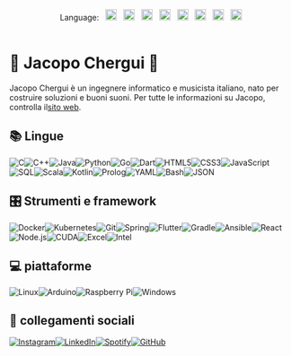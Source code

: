<div align="center">
    Language:
    &nbsp;
    <a title="English" href="/README.md"><kbd><img width="20px" src="https://flagicons.lipis.dev/flags/4x3/gb.svg"></kbd></a>
    &nbsp;
    <a title="Italian" href="/docs/README.it.md"><kbd><img width="20px" src="https://flagicons.lipis.dev/flags/4x3/it.svg"></kbd></a> 
    &nbsp;
    <a title="French" href="/docs/README.fr.md"><kbd><img width="20px" src="https://flagicons.lipis.dev/flags/4x3/fr.svg"></kbd></a> 
    &nbsp;
    <a title="Spanish" href="/docs/README.es.md"><kbd><img width="20px" src="https://flagicons.lipis.dev/flags/4x3/es.svg"></kbd></a> 
    &nbsp;
    <a title="German" href="/docs/README.de.md"><kbd><img width="20px" src="https://flagicons.lipis.dev/flags/4x3/de.svg"></kbd></a> 
    &nbsp;
    <a title="Japanese" href="/docs/README.ja.md"><kbd><img width="20px" src="https://flagicons.lipis.dev/flags/4x3/jp.svg"></kbd></a> 
    &nbsp;
    <a title="Chinese" href="/docs/README.zh-CN.md"><kbd><img width="20px" src="https://flagicons.lipis.dev/flags/4x3/cn.svg"></kbd></a> 
    &nbsp;
    <a title="Russian" href="/docs/README.ru.md"><kbd><img width="20px" src="https://flagicons.lipis.dev/flags/4x3/ru.svg"></kbd></a>
    <br/>
    <br/>
</div>

# 🐒 Jacopo Chergui 🎸

Jacopo Chergui è un ingegnere informatico e musicista italiano, nato per costruire soluzioni e buoni suoni.
Per tutte le informazioni su Jacopo, controlla il[sito web](https://jacopochergui.github.io).

## 📚 Lingue

![C](https://img.shields.io/badge/C-00599C?style=for-the-badge&logo=c&logoColor=white)![C++](https://img.shields.io/badge/C++-00599C?style=for-the-badge&logo=c%2B%2B&logoColor=white)![Java](https://img.shields.io/badge/Java-ED8B00?style=for-the-badge&logo=java&logoColor=white)![Python](https://img.shields.io/badge/Python-3776AB?style=for-the-badge&logo=python&logoColor=white)![Go](https://img.shields.io/badge/Go-00ADD8?style=for-the-badge&logo=go&logoColor=white)![Dart](https://img.shields.io/badge/Dart-0175C2?style=for-the-badge&logo=dart&logoColor=white)![HTML5](https://img.shields.io/badge/HTML5-E34F26?style=for-the-badge&logo=html5&logoColor=white)![CSS3](https://img.shields.io/badge/CSS3-1572B6?style=for-the-badge&logo=css3&logoColor=white)![JavaScript](https://img.shields.io/badge/JavaScript-F7DF1E?style=for-the-badge&logo=javascript&logoColor=black)![SQL](https://img.shields.io/badge/SQL-003B57?style=for-the-badge&logo=postgresql&logoColor=white)![Scala](https://img.shields.io/badge/Scala-DC322F?style=for-the-badge&logo=scala&logoColor=white)![Kotlin](https://img.shields.io/badge/Kotlin-0095D5?style=for-the-badge&logo=kotlin&logoColor=white)![Prolog](https://img.shields.io/badge/Prolog-74283C?style=for-the-badge&logo=gnu&logoColor=white)![YAML](https://img.shields.io/badge/YAML-C1C1C1?style=for-the-badge&logo=yaml&logoColor=black)![Bash](https://img.shields.io/badge/Bash-4EAA25?style=for-the-badge&logo=gnubash&logoColor=white)![JSON](https://img.shields.io/badge/JSON-292929?style=for-the-badge&logo=json&logoColor=white)

## 🎛️ Strumenti e framework

![Docker](https://img.shields.io/badge/Docker-2496ED?style=for-the-badge&logo=docker&logoColor=white)![Kubernetes](https://img.shields.io/badge/Kubernetes-326CE5?style=for-the-badge&logo=kubernetes&logoColor=white)![Git](https://img.shields.io/badge/Git-F05032?style=for-the-badge&logo=git&logoColor=white)![Spring](https://img.shields.io/badge/Spring-6DB33F?style=for-the-badge&logo=spring&logoColor=white)![Flutter](https://img.shields.io/badge/Flutter-02569B?style=for-the-badge&logo=flutter&logoColor=white)![Gradle](https://img.shields.io/badge/Gradle-02303A?style=for-the-badge&logo=gradle&logoColor=white)![Ansible](https://img.shields.io/badge/Ansible-EE0000?style=for-the-badge&logo=ansible&logoColor=white)![React](https://img.shields.io/badge/React-61DAFB?style=for-the-badge&logo=react&logoColor=black)![Node.js](https://img.shields.io/badge/Node.js-339933?style=for-the-badge&logo=node.js&logoColor=white)![CUDA](https://img.shields.io/badge/CUDA-0768A2?style=for-the-badge&logo=nvidia&logoColor=white)![Excel](https://img.shields.io/badge/Excel-217346?style=for-the-badge&logo=microsoft-excel&logoColor=white)![Intel](https://img.shields.io/badge/Intel-0071C5?style=for-the-badge&logo=intel&logoColor=white)

## 💻 piattaforme

![Linux](https://img.shields.io/badge/Linux-FCC624?style=for-the-badge&logo=linux&logoColor=black)![Arduino](https://img.shields.io/badge/Arduino-00979D?style=for-the-badge&logo=arduino&logoColor=white)![Raspberry Pi](https://img.shields.io/badge/Raspberry%20Pi-A22846?style=for-the-badge&logo=raspberry-pi&logoColor=white)![Windows](https://img.shields.io/badge/Windows-0078D6?style=for-the-badge&logo=windows&logoColor=white)

## 🚀 collegamenti sociali

[![Instagram](https://img.shields.io/badge/Instagram-125688?style=for-the-badge&logo=instagram&logoColor=white)](https://www.instagram.com/gosuilgiallo/)[![LinkedIn](https://img.shields.io/badge/LinkedIn-0A66C2?style=for-the-badge&logo=linkedin&logoColor=white)](https://www.linkedin.com/in/jacopochergui/)[![Spotify](https://img.shields.io/badge/Spotify-1DB954?style=for-the-badge&logo=spotify&logoColor=white)](https://open.spotify.com/artist/1NB1qz1n0S3IQPOEwP3g3A)[![GitHub](https://img.shields.io/badge/GitHub-181717?style=for-the-badge&logo=github&logoColor=white)](https://github.com/gosuilgiallo)

